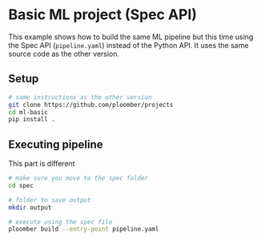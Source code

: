# Basic ML project (Spec API)

This example shows how to build the same ML pipeline but this time using the
Spec API (`pipeline.yaml`) instead of the Python API. It uses the same source
code as the other version.

## Setup

```bash
# same instructions as the other version
git clone https://github.com/ploomber/projects
cd ml-basic
pip install .
```

## Executing pipeline

This part is different

```bash
# make sure you move to the spec folder
cd spec

# folder to save output
mkdir output

# execute using the spec file
ploomber build --entry-point pipeline.yaml
```
